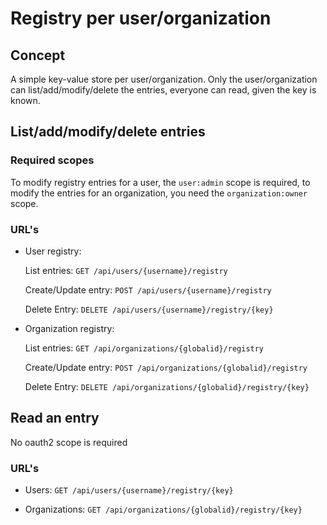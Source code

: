 # Registry per user/organization

## Concept

A simple key-value store per user/organization. Only the user/organization can list/add/modify/delete the entries, everyone can read, given the key is known.


## List/add/modify/delete entries

### Required scopes

To modify registry entries for a user, the `user:admin` scope is required, to modify the entries for an organization, you need the `organization:owner` scope.

### URL's

- User registry:

    List entries:
    `GET /api/users/{username}/registry`

    Create/Update entry:
    `POST /api/users/{username}/registry`

    Delete Entry:
    `DELETE /api/users/{username}/registry/{key}`

- Organization registry:

    List entries:
    `GET /api/organizations/{globalid}/registry`

    Create/Update entry:
    `POST /api/organizations/{globalid}/registry`

    Delete Entry:
    `DELETE /api/organizations/{globalid}/registry/{key}`

## Read an entry

No oauth2 scope is required

### URL's

- Users:
    `GET /api/users/{username}/registry/{key}`

- Organizations:
    `GET /api/organizations/{globalid}/registry/{key}`
